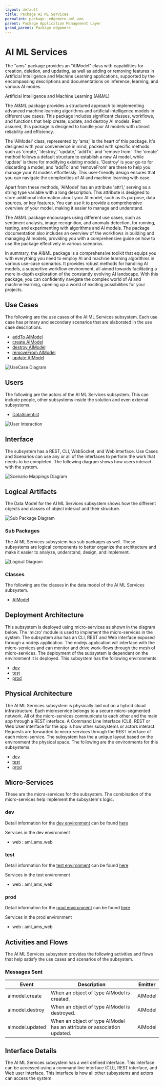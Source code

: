 ```yaml
---
layout: default
title: Package AI ML Services
permalink: package--edgemere-aml-ams
parent: Package Application Management Layer
grand_parent: Package edgemere
---
```


# AI ML Services

The &#34;ams&#34; package provides an &#34;AIModel&#34; class with capabilities for creation, deletion, and updating, as well as adding or removing features in Artificial Intelligence and Machine Learning applications, supported by the encompassing descriptions and documentations on inference, learning, and various AI modes.

Artificial Intelligence and Machine Learning (AI&ML)

The AI&ML package provides a structured approach to implementing advanced machine learning algorithms and artificial intelligence models in different use cases. This package includes significant classes, workflows, and functions that help create, update, and destroy AI models. Rest assured, this package is designed to handle your AI models with utmost reliability and efficiency.

The 'AIModel' class, represented by 'ams,' is the heart of this package. It's designed with your convenience in mind, packed with specific methods such as 'create,' 'destroy,' 'update,' 'addTo,' and 'remove from.' The 'create' method follows a default structure to establish a new AI model, while 'update' is there for modifying existing models. 'Destroy' is your go-to for discarding a model, and 'addTo' and 'removeFrom' are there to help you manage your AI models effortlessly. This user-friendly design ensures that you can navigate the complexities of AI and machine learning with ease.

Apart from these methods, 'AIModel' has an attribute 'attr1,' serving as a string type variable with a long description. This attribute is designed to store additional information about your AI model, such as its purpose, data sources, or key features. You can use it to provide a comprehensive overview of your model, making it easier to manage and understand.

The AI&ML package encourages using different use cases, such as sentiment analysis, image recognition, and anomaly detection, for running, testing, and experimenting with algorithms and AI models. The package documentation also includes an overview of the workflows in building and managing AI models, providing you with a comprehensive guide on how to use the package effectively in various scenarios.

In summary, the AI&ML package is a comprehensive toolkit that equips you with everything you need to employ AI and machine learning algorithms in various use-case scenarios. It provides robust methods for handling AI models, a supportive workflow environment, all aimed towards facilitating a more in-depth exploration of the constantly evolving AI landscape. With this package, you can confidently navigate the complex world of AI and machine learning, opening up a world of exciting possibilities for your projects.

## Use Cases

The following are the use cases of the AI ML Services subsystem. Each use case has primary and secondary scenarios
that are elaborated in the use case descriptions.

* [addTo AIModel](usecase-addToAIModel)
* [create AIModel](usecase-createAIModel)
* [destroy AIModel](usecase-destroyAIModel)
* [removeFrom AIModel](usecase-removeFromAIModel)
* [update AIModel](usecase-updateAIModel)


![UseCase Diagram](./usecases.png)

## Users

The following are the actors of the AI ML Services subsystem. This can include people, other subsystems
inside the solution and even external subsystems.

* [DataScientist](actor-datascientist)


![User Interaction](./userinteraction.png)

## Interface

The subsystem has a REST, CLI, WebSocket, and Web interface. Use Cases and Scenarios can use any or all
of the interfaces to perform the work that needs to be completed. The following  diagram shows how
users interact with the system.

![Scenario Mappings Diagram](./scenariomapping.png)



## Logical Artifacts

The Data Model for the  AI ML Services subsystem shows how the different objects and classes of object interact
and their structure.

![Sub Package Diagram](./subpackage.png)

### Sub Packages

The AI ML Services subsystem has sub packages as well. These subsystems are logical components to better
organize the architecture and make it easier to analyze, understand, design, and implement.



![Logical Diagram](./logical.png)

### Classes

The following are the classes in the data model of the AI ML Services subsystem.

* [AIModel](class-AIModel)



## Deployment Architecture

This subsystem is deployed using micro-services as shown in the diagram below. The 'micro' module is
used to implement the micro-services in the system. The subsystem also has an CLI, REST and Web Interface
exposed through a nodejs application. The nodejs application will interface with the micro-services and
can monitor and drive work-flows through the mesh of micro-services. The deployment of the subsystem is
dependent on the environment it is deployed. This subsystem has the following environments:
* [dev](environment--edgemere-aml-ams-dev)
* [test](environment--edgemere-aml-ams-test)
* [prod](environment--edgemere-aml-ams-prod)



## Physical Architecture

The AI ML Services subsystem is physically laid out on a hybrid cloud infrastructure. Each microservice belongs
to a secure micro-segmented network. All of the micro-services communicate to each other and the main app through a
REST interface. A Command Line Interface (CLI), REST or Web User interface for the app is how other subsystems or actors
interact. Requests are forwarded to micro-services through the REST interface of each micro-service. The subsystem has
the a unique layout based on the environment the physical space. The following are the environments for this
subsystems.
* [dev](environment--edgemere-aml-ams-dev)
* [test](environment--edgemere-aml-ams-test)
* [prod](environment--edgemere-aml-ams-prod)


## Micro-Services

These are the micro-services for the subsystem. The combination of the micro-services help implement
the subsystem's logic.


### dev

Detail information for the [dev environment](environment--edgemere-aml-ams-dev)
can be found [here](environment--edgemere-aml-ams-dev)

Services in the dev environment

* web : aml_ams_web


### test

Detail information for the [test environment](environment--edgemere-aml-ams-test)
can be found [here](environment--edgemere-aml-ams-test)

Services in the test environment

* web : aml_ams_web


### prod

Detail information for the [prod environment](environment--edgemere-aml-ams-prod)
can be found [here](environment--edgemere-aml-ams-prod)

Services in the prod environment

* web : aml_ams_web


## Activities and Flows
The AI ML Services subsystem provides the following activities and flows that help satisfy the use
cases and scenarios of the subsystem.




### Messages Sent

| Event | Description | Emitter |
|-------|-------------|---------|
| aimodel.create |  When an object of type AIModel is created. | AIModel
| aimodel.destroy |  When an object of type AIModel is destroyed. | AIModel
| aimodel.updated |  When an object of type AIModel has an attribute or association updated. | AIModel



## Interface Details
The AI ML Services subsystem has a well defined interface. This interface can be accessed using a
command line interface (CLI), REST interface, and Web user interface. This interface is how all other
subsystems and actors can access the system.


